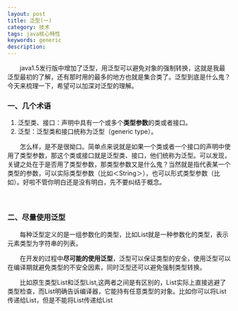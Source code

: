 ```yaml
---
layout: post
title: 泛型(一)
category: 技术
tags: java核心特性
keywords: generic 
description: 
---
```



　　java1.5发行版中增加了泛型，用泛型可以避免对象的强制转换，这就是我最泛型最初的了解，还有那时用的最多的地方也就是集合类了。泛型到底是什么鬼？今天来梳理一下，希望可以加深对泛型的理解。

### 一、几个术语

1. 泛型类、接口：声明中具有一个或多个**类型参数**的类或者接口。
2. 泛型：泛型类和接口统称为泛型（generic type）。

 　　怎么样，是不是很拗口。简单点来说就是如果一个类或者一个接口的声明中使用了类型参数，那这个类或接口就是泛型类、接口，他们统称为泛型。可以发现，关键之处在于是否用了类型参数，那类型参数又是什么鬼？当然就是指代表某一个类型的参数，可以实际类型参数（比如＜String＞），也可以形式类型参数（比如<E>）。好啦不管你明白还是没有明白，先不要纠结于概念。

　　　
### 二、尽量使用泛型

　　每种泛型定义的是一组参数化的类型，比如List<String>就是一种参数化的类型，表示元素类型为字符串的列表。

　　在开发的过程中**尽可能的使用泛型**，泛型可以保证类型的安全，使用泛型可以在编译期就避免类型的不安全因素，同时泛型还可以避免强制类型转换。

　　比如原生类型List和泛型List<Object>,这两者之间是有区别的，List实际上直接逃避了类型检查，而List<Object>明确告诉编译器，它能持有任意类型的对象。比如你可以将List<String>传递给List，但是不能将List<String>传递给List<Object>。所以如果使用List这种原生类型就会丢掉线程安全性。看下面的例子吧。　　

	public class GenericTest {
		
		/**
		 * 这里的List参数是类型不安全的，List直接逃避了类型检查
		 * 比如当传参为List<String>或者任何一种类型的List，这个方法都可以接收，不会报错
		 * 因为List根本不会去检查类型（直接逃避了类型检查），但这样做事类型不安全的
		 * @param list
		 * @param o
		 */
		public static void addObj1(List list,Object o){
			list.add(o);
		}
		
		/**
		 * 参数化类型List<Object>是类型安全的，表示它可以接收所有类型的对象
		 * 如果调用该方法时传一个List<String>参数进去，是会报错的，因为该方法的参数是一个可以接收任何类型对象的List，
		 * 而List<String>只是一个String类型的List
		 * @param list
		 * @param o
		 */
		public static void addObj2(List<Object> list,Object o){
			list.add(o);
		}
		
		public static void addObj3(List<String> list,String s){
			list.add(s);
		}
		
		public static void main(String[] args) {
			List<String> stringList = new ArrayList<String>();
			
			/**
			 * 这里放List<String>里面放了一个Interger类型的对象，
			 * 但是编译时没有报错，但是，运行时是会报错的，所以是类型不安全的
			 */
			addObj1(stringList, new Integer(18)); 
			/**
			 * 这里编译时会报错
			 * The method addObj2(List<Object>, Object) in the type GenericTest is not applicable for the arguments (List<String>, Integer)
			 */
			addObj2(stringList, new Integer(18));
			
			/**
			 * 这才是网参数类型列表List<String>增加对象的正确方式
			 */
			addObj3(stringList, new Integer(18).toString());
			
		}
		
	}
　　

　　有两种例外情况不能使用泛型（会报错），一个是类文字不允许使用参数化类型，比如List<String.class>和List<String>.class都不合法，另一种情况是在参数化类型而非无限制通配符类型上使用instanceof是不可以的。

　
### 三、使用通配符

　　我们说尽可能的使用泛型（参数化的类型），但是当你确定或者不关心实际参数的类型时，可以使用通配符？代替,比如Set<?>（读作某个类型的集合）。问号在这里表示**无限制的通配符类型**。

　　使用无限制的通配符类型有个问题，不能将任何元素（除null之外），放到Collection<?>中，如果向下面这样做的话，编译时就会报错。

	public static void testUnsafeAdd(Set<?> set,Object o){
		set.add(new Object());//这里是编译不过的，因为不能将任何元素（除null之外），放到Collection<?>之中
	}
>报错如下：
>
>The method add(capture#1-of ?) in the type Set<capture#1-of ?> is not applicable for the arguments (Object)

 　　显然上面这种无限制的通配符类型的使用方式并不能满足我们的需要（无法往集合添加除null之外的任何元素），所以我们就应该使用**泛型方法**或者**有限制的通配符类型**（比如Set<? extends E>）。


### 四、消除所有非受检警告

　　当我们使用强制类型转换或者通过非泛型的方式使用结合等等，这些可能存在类型不安全的情况时，编译期就会报非受检警告（是警告，编译的时候不会报错，但是运行时如果存在类型不安全的情况时就会报错）。

　　当我们越熟悉泛型，泛型使用的越多的时候，非受检警告就会越少，但是有时候还是会有一些警告无法消除，这时候如果你可以**证明**引起警告的代码是类型安全的，那么就可以用一个**@SuppressWarnings（“unchecked”）注解**在禁止这条警告。并且最好在写一个注释，标明它为什么是类型安全的。

　　有一个最佳实践就是，我们应该在最小的范围中使用SuppressWarnings注解，通常是某个变量的声明或者某个简短的方法或构造器。永远不要再整个类上使用@SuppressWarnings。


### 五、创建泛型数组是非法的

　　数组和泛型不能配合使用，因为数组是协变的，比如若Sub是Super的子类型，那么sub[]就是Super[]的子类型。相反。泛型是不可变的

　　数组与泛型的另一个区别就是，数组是具体化的，即数组会在运行的时候检查元素的类型约束，而泛型在编译的时候检查类型信息，并在运行的时候擦除元素的类型信息。

	public static void testArray(Object[] objArray,Object obj){
		objArray[0] = obj;
	}

	Long[] longArray = new Long[10];
	testArray(longArray, "hahaha");//这里运行的时候才会去检查，网Long数组里放了一个String

>泛型是通过擦除实现的，比如List<Integer>实例运行时类型只是List。
>创建无限制通配符类型（？）的数组是合法的，但是不常用。
>当得到泛型数组创建错误的时候，最好的解决办法通常就是使用泛型集合List<E>，而不是数组类型E[].


### 六、优先考虑泛型

　　当我们设计一个新的类型时候，尽量做成泛型的，这样可以避免类型转换，类型会更加安全。会面会继续探索泛型类、泛型方法，以及如果通过泛型提升API的灵活性。

----------

>注：本篇参考《Effect java》
